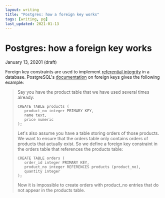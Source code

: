 ```yaml
---
layout: writing
title: "Postgres: how a foreign key works"
tags: [writing, pg]
last_updated: 2021-01-13
---
```

# Postgres: how a foreign key works

January 13, 20201 (draft)

Foreign key constraints are used to implement [referential integrity](https://en.wikipedia.org/wiki/Referential_integrity)
in a database.  PostgreSQL's [documentation](https://www.postgresql.org/docs/8.3/ddl-constraints.html#DDL-CONSTRAINTS-FK)
on foreign keys gives the following example:

> Say you have the product table that we have used several times already:
>
>```
> CREATE TABLE products (
>    product_no integer PRIMARY KEY,
>    name text,
>    price numeric
> );
> ```
> Let's also assume you have a table storing orders of those products. We want to ensure that the orders table only contains orders of products that actually exist. So we define a foreign key constraint in the orders table that references the products table:
> 
>```
> CREATE TABLE orders (
>    order_id integer PRIMARY KEY,
>    product_no integer REFERENCES products (product_no),
>    quantity integer
> );
>```
> Now it is impossible to create orders with product_no entries that do not appear in the products table.
